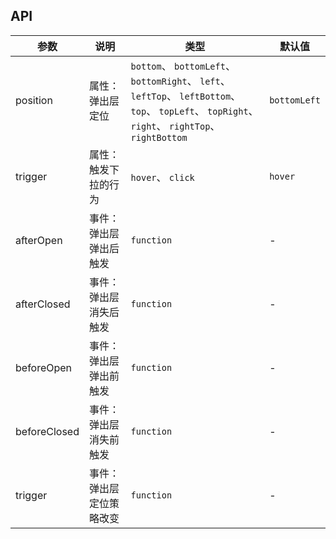 ## API

| 参数 | 说明 | 类型 | 默认值 |
| --- | --- | --- | --- |
| position | 属性：弹出层定位 | `bottom`、 `bottomLeft`、 `bottomRight`、 `left`、 `leftTop`、 `leftBottom`、 `top`、 `topLeft`、 `topRight`、 `right`、 `rightTop`、 `rightBottom` | `bottomLeft` |
| trigger | 属性：触发下拉的行为 | `hover`、 `click` | `hover` |
| afterOpen | 事件：弹出层弹出后触发 | `function` | - |
| afterClosed | 事件：弹出层消失后触发 | `function` | - |
| beforeOpen | 事件：弹出层弹出前触发 | `function` | - |
| beforeClosed | 事件：弹出层消失前触发 | `function` | - |
| trigger | 事件：弹出层定位策略改变 | `function` | - |



